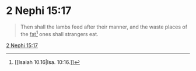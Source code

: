# 2 Nephi 15:17

> Then shall the lambs feed after their manner, and the waste places of the <u>fat</u>[^a] ones shall strangers eat.

[2 Nephi 15:17](https://www.churchofjesuschrist.org/study/scriptures/bofm/2-ne/15?lang=eng&id=p17#p17)


[^a]: [[Isaiah 10.16|Isa. 10:16.]]

